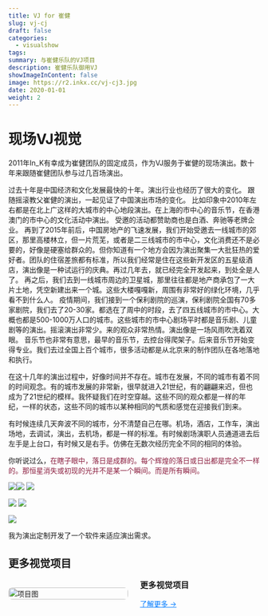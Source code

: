 ```yaml
---
title: VJ for 崔健
slug: vj-cj
draft: false
categories:
  - visualshow
tags:
summary: 与崔健乐队的VJ项目
description: 崔健乐队御用VJ
showImageInContent: false
image: https://r2.inkx.cc/vj-cj3.jpg
date: 2020-01-01
weight: 2
---
```


# 现场VJ视觉

2011年In_K有幸成为崔健团队的固定成员，作为VJ服务于崔健的现场演出。数十年来跟随崔健团队参与过几百场演出。

过去十年是中国经济和文化发展最快的十年。演出行业也经历了很大的变化。
跟随摇滚教父崔健的演出，一起见证了中国演出市场的变化。
比如印象中2010年左右都是在北上广这样的大城市的中心地段演出。在上海的市中心的音乐节，在香港澳门的市中心的文化活动中演出。
受邀的活动都赞助商也是白酒、奔驰等老牌企业。
再到了2015年前后，中国房地产的飞速发展，我们开始受邀去一线城市的郊区，那里高楼林立，但一片荒芜，或者是二三线城市的市中心，文化消费还不是必要的，好像是硬塞给群众的。但你知道有一个地方会因为演出聚集一大批狂热的爱好者。团队的住宿差旅都有标准，所以我们经常是住在这些新开发区的五星级酒店，演出像是一种试运行的庆典。再过几年去，就已经完全开发起来，到处全是人了。
再之后，我们去到一线城市周边的卫星城，那里往往都是地产商承包了一大片土地，凭空新建出来一个城。这些大楼嘎嘎新，周围有非常好的绿化环境，几乎看不到什么人。
疫情期间，我们接到一个保利剧院的巡演，保利剧院全国有70多家剧院，我们去了20-30家。都选在了周中的时段，去了四五线城市的市中心。大概也都是500-1000万人口的城市。这些城市的市中心剧场平时都是音乐剧、儿童剧等的演出。摇滚演出非常少。来的观众非常热情。演出像是一场风雨吹洗着双眼。
音乐节也非常有意思，最早的音乐节，去控台得爬架子。后来音乐节开始变得专业。我们去过全国上百个城市，很多活动都是从北京来的制作团队在各地落地和执行。

在这十几年的演出过程中，好像时间并不存在。城市在发展，不同的城市有着不同的时间观念。有的城市发展的非常新，很早就进入21世纪，有的翩翩来迟，但也成为了21世纪的模样。我怀疑我们在时空穿越。这些不同的观众都是一样的年纪，一样的状态，这些不同的城市以某种相同的气质和感觉在迎接我们到来。

有时候连续几天奔波不同的城市，分不清楚自己在哪。机场，酒店，工作车，演出场地，去调试，演出，去机场，都是一样的标准。有时候剧场演职人员通道进去后左手是上台口，有时候又是右手。仿佛在无数次经历完全不同的相同的体验。

你听说过么，<font color="#8B1E3F">在瞎子眼中，落日是成群的。每个辉煌的落日或日出都是完全不一样的。那恒星消失或初现的光并不是某一个瞬间。而是所有瞬间。</font>






![](https://r2.inkx.cc/vj-cj1.jpg)![](https://r2.inkx.cc/vj-cj2.jpg)
![](https://r2.inkx.cc/vj-cj3.jpg)

![](https://r2.inkx.cc/vj-cj4.jpg)
![](https://r2.inkx.cc/vj-cj5.jpg)

![](https://r2.inkx.cc/vj-cj6.jpg)



我为演出定制开发了一个软件来适应演出需求。




## 更多视觉项目

<div style="display: flex; gap: 24px; align-items: center; margin-bottom: 32px;">
  <div style="flex: 1;">
    <img src="https://r2.inkx.cc/20250706145352743.jpg" alt="项目图" style="width:100%; border-radius:8px;" />
  </div>
  <div style="flex: 1;">
    <h3 style="margin-top: 0;">更多视觉项目</h3>
    <p style="margin: 0 0 12px;"></p>
    <a href="/visualshow" style="color: #007BFF; text-decoration: underline;">了解更多 →</a>
  </div>
</div>


